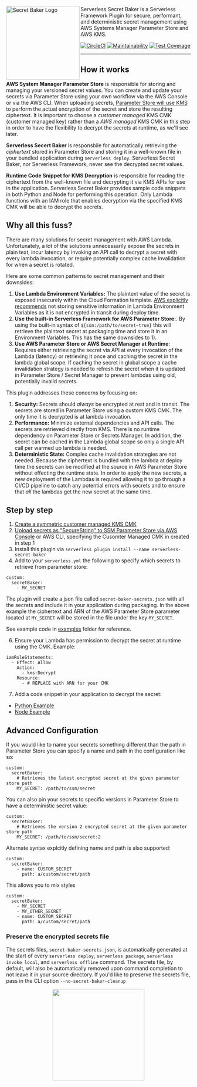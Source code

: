 <img align="left" src="https://user-images.githubusercontent.com/4380779/63980279-f0b3b300-ca6f-11e9-9953-1afba2a45b18.png" width="200" alt="Secret Baker Logo" />
 Serverless Secret Baker is a Serverless Framework Plugin for secure, performant, and deterministic secret
management using AWS Systems Manager Parameter Store and AWS KMS.
  
[![CircleCI](https://circleci.com/gh/vacasaoss/serverless-secret-baker.svg?style=svg)](https://circleci.com/gh/vacasaoss/serverless-secret-baker) [![Maintainability](https://api.codeclimate.com/v1/badges/40209674df1a65e0112b/maintainability)](https://codeclimate.com/github/vacasaoss/serverless-secret-baker/maintainability) [![Test Coverage](https://api.codeclimate.com/v1/badges/40209674df1a65e0112b/test_coverage)](https://codeclimate.com/github/vacasaoss/serverless-secret-baker/test_coverage) 


---

## How it works

**AWS System Manager Parameter Store** is responsible for storing and managing your versioned secret values. You can create and update your secrets via Parameter Store using your own workflow via the AWS Console or via the AWS CLI.  When uploading secrets, [Parameter Store will use KMS](https://docs.aws.amazon.com/kms/latest/developerguide/services-parameter-store.html) to perform the actual encryption of the secret and store the resulting ciphertext.  It is important to choose a _customer managed_ KMS CMK (customer managed key) rather than a _AWS managed_ KMS CMK in this step in order to have the flexibility to decrypt the secrets at runtime, as we'll see later.  

**Serverless Secert Baker** is responsbile for automatically retrieving the _ciphertext_ stored in Parameter Store and storing it in a well-known file in your bundled application during `serverless deploy`.  Serverless Secret Baker, nor Serverless Framework, never see the decrypted secret values. 

**Runtime Code Snippet for KMS Decryption** is responsible for reading the ciphertext from the well-known file and decrypting it via KMS APIs for use in the application.  Serverless Secret Baker provides sample code snippets in both Python and Node for performing this operation.  Only Lambda functions with an IAM role that enables decryption via the specified KMS CMK will be able to decrypt the secrets.  

## Why all this fuss?  

There are many solutions for secret management with AWS Lambda. Unfortunately, a lot of the solutions unnecessarily expose the secrets in plain text, incur latency by invoking an API call to decrypt a secret with every lambda invocation, or require potentially complex cache invalidation for when a secret is rotated.

Here are some common patterns to secret management and their downsides:

1. **Use Lambda Environment Variables:** The plaintext value of the secret is exposed insecurely within the Cloud Formation template. [AWS explicitly recommends](https://docs.aws.amazon.com/lambda/latest/dg/env_variables.html) not storing sensitive information in Lambda Environment Variables as it is not encrypted in transit during deploy time.
2. **Use the built-in Serverless Framework for AWS Parameter Store:**. By using the built-in syntax of `${ssm:/path/to/secret~true}` this will retrieve the plaintext secret at packaging time and store it in an Environment Variables. This has the same downsides to 1).
3. **Use AWS Parameter Store or AWS Secret Manager at Runtime**: Requires either retrieving the secret via API at every invocation of the Lambda (latency) or retrieving it once and caching the secret in the lambda global scope. If caching the secret in global scope a cache invalidation strategy is needed to refresh the secret when it is updated in Parameter Store / Secret Manager to prevent lambdas using old, potentially invalid secrets.

This plugin addresses these concerns by focusing on:

1. **Security:** Secrets should _always_ be encrypted at rest and in transit. The secrets are stored in Parameter Store using a custom KMS CMK. The only time it is decrypted is at lambda invocation.
2. **Performance:** Minimize external dependencies and API calls. The secrets are retrieved directly from KMS. There is no runtime dependency on Parameter Store or Secrets Manager. In addition, the secret can be cached in the Lambda global scope so only a single API call per warmed up lambda is needed.
3. **Deterministic State:** Complex cache invalidation strategies are not needed. Because the ciphertext is bundled with the lambda at deploy time the secrets can be modified at the source in AWS Parameter Store without effecting the runtime state. In order to apply the new secrets, a new deployment of the Lambdas is required allowing it to go through a CI/CD pipeline to catch any potential errors with secrets and to ensure that _all_ the lambdas get the new secret at the same time.


## Step by step

1. [Create a symmetric customer managed KMS CMK](https://docs.aws.amazon.com/kms/latest/developerguide/create-keys.html#create-symmetric-cmk)
2. [Upload secrets as "SecureString" to SSM Parameter Store via AWS Console](https://docs.aws.amazon.com/systems-manager/latest/userguide/parameter-create-console.html) or AWS CLI, specifying the Cusomter Managed CMK in created in step 1
3. Install this plugin via `serverless plugin install --name serverless-secret-baker`
4. Add to your `serverless.yml` the following to specify which secrets to retrieve from parameter store:

```
custom:
  secretBaker:
    - MY_SECRET
```

The plugin will create a json file called `secret-baker-secrets.json` with all the secrets and include it in your application during packaging. In the above example the ciphertext and ARN of the AWS Parameter Store parameter located at `MY_SECRET` will be stored in the file under the key `MY_SECRET`.

See example code in [examples](/examples) folder for reference.

6. Ensure your Lambda has permission to decrypt the secret at runtime using the CMK. Example:

```
iamRoleStatements:
  - Effect: Allow
    Action:
      - kms:Decrypt
    Resource:
      - # REPLACE with ARN for your CMK
```

7. Add a code snippet in your application to decrypt the secret:

- [Python Example](/examples/handler.py)
- [Node Example](/examples/handler.js)

## Advanced Configuration

If you would like to name your secrets something different than the path in Parameter Store you can specify a name and path in the configuration like so:

```
custom:
  secretBaker:
    # Retrieves the latest encrypted secret at the given parameter store path
    MY_SECRET: /path/to/ssm/secret
```

You can also pin your secrets to specific versions in Parameter Store to have a deterministic secret value:
```
custom:
  secretBaker:
    # Retrieves the version 2 encrypted secret at the given parameter store path 
    MY_SECRET: /path/to/ssm/secret:2
```


Alternate syntax explcitly defining name and path is also supported:

```
custom:
  secretBaker:
    - name: CUSTOM_SECRET
      path: a/custom/secret/path 
```

This allows you to mix styles

```
custom:
  secretBaker:
    - MY_SECRET
    - MY_OTHER_SECRET
    - name: CUSTOM_SECRET
      path: a/custom/secret/path 
```

### Preserve the encrypted secrets file

The secrets files, `secret-baker-secrets.json`, is automatically generated at the start of
every `serverless deploy`, `serverless package`, `serverless invoke local`, and
`serverless offline` command. The secrets file, by default, will also be automatically removed
upon command completion to not leave it in your source directory. 
If you'd like to preserve the secrets file, pass in the CLI option `--no-secret-baker-cleanup`

<p align="center">
<img src="https://user-images.githubusercontent.com/4380779/63980303-fdd0a200-ca6f-11e9-99e8-8c2012b1c90f.png" width=250 />
</p>
